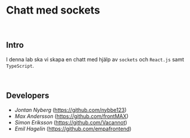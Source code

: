 # Chatt med sockets

<br>

## Intro

I denna lab ska vi skapa en chatt med hjälp av `sockets` och `React.js` samt `TypeScript`.

<br>

## Developers

- _Jontan Nyberg_ (https://github.com/nybbe123)
- _Max Andersson_ (https://github.com/frontMAX)
- _Simon Eriksson_ (https://github.com/Vacannot)
- _Emil Hagelin_ (https://github.com/empafrontend)
